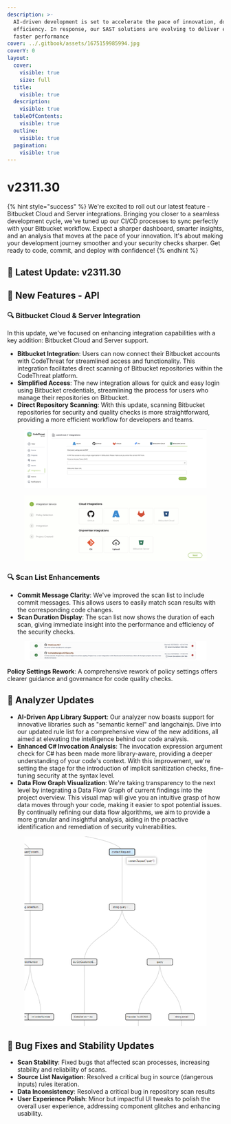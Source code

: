 ```yaml
---
description: >-
  AI-driven development is set to accelerate the pace of innovation, doubling
  efficiency. In response, our SAST solutions are evolving to deliver even
  faster performance
cover: ../.gitbook/assets/1675159985994.jpg
coverY: 0
layout:
  cover:
    visible: true
    size: full
  title:
    visible: true
  description:
    visible: true
  tableOfContents:
    visible: true
  outline:
    visible: true
  pagination:
    visible: true
---
```


# v2311.30

{% hint style="success" %}
We're excited to roll out our latest feature - Bitbucket Cloud and Server integrations. Bringing you closer to a seamless development cycle, we've tuned up our CI/CD processes to sync perfectly with your Bitbucket workflow. Expect a sharper dashboard, smarter insights, and an analysis that moves at the pace of your innovation. It's about making your development journey smoother and your security checks sharper. Get ready to code, commit, and deploy with confidence!
{% endhint %}

## 🌟 **Latest Update: v2311.30**

## 🚀 **New Features - API**

### 🔍  **Bitbucket Cloud & Server Integration**

In this update, we've focused on enhancing integration capabilities with a key addition: Bitbucket Cloud and Server support.

* **Bitbucket Integration**: Users can now connect their Bitbucket accounts with CodeThreat for streamlined access and functionality. This integration facilitates direct scanning of Bitbucket repositories within the CodeThreat platform.
* **Simplified Access**: The new integration allows for quick and easy login using Bitbucket credentials, streamlining the process for users who manage their repositories on Bitbucket.
* **Direct Repository Scanning**: With this update, scanning Bitbucket repositories for security and quality checks is more straightforward, providing a more efficient workflow for developers and teams.

<figure><img src="../.gitbook/assets/image (36).png" alt=""><figcaption></figcaption></figure>

<figure><img src="../.gitbook/assets/image (5).png" alt=""><figcaption></figcaption></figure>

### 🔍  Scan List Enhancements

* **Commit Message Clarity**: We've improved the scan list to include commit messages. This allows users to easily match scan results with the corresponding code changes.
* **Scan Duration Display**: The scan list now shows the duration of each scan, giving immediate insight into the performance and efficiency of the security checks.

<figure><img src="../.gitbook/assets/image (6).png" alt=""><figcaption></figcaption></figure>

**Policy Settings Rework**: A comprehensive rework of policy settings offers clearer guidance and governance for code quality checks.

##

## 🚀 Analyzer Updates

* **AI-Driven App Library Support**: Our analyzer now boasts support for innovative libraries such as "semantic kernel" and langchainjs. Dive into our updated rule list for a comprehensive view of the new additions, all aimed at elevating the intelligence behind our code analysis.
* **Enhanced C# Invocation Analysis**: The invocation expression argument check for C# has been made more library-aware, providing a deeper understanding of your code's context. With this improvement, we're setting the stage for the introduction of implicit sanitization checks, fine-tuning security at the syntax level.
* **Data Flow Graph Visualization**: We're taking transparency to the next level by integrating a Data Flow Graph of current findings into the project overview. This visual map will give you an intuitive grasp of how data moves through your code, making it easier to spot potential issues. By continually refining our data flow algorithms, we aim to provide a more granular and insightful analysis, aiding in the proactive identification and remediation of security vulnerabilities.

<figure><img src="../.gitbook/assets/image (7).png" alt=""><figcaption></figcaption></figure>

##

## 🐛 **Bug Fixes and Stability Updates**

* **Scan Stability**: Fixed bugs that affected scan processes, increasing stability and reliability of scans.
* **Source List Navigation**: Resolved a critical bug in source (dangerous inputs) rules iteration.
* **Data Inconsistency**: Resolved a critical bug in repository scan results
* **User Experience Polish**: Minor but impactful UI tweaks to polish the overall user experience, addressing component glitches and enhancing usability.
